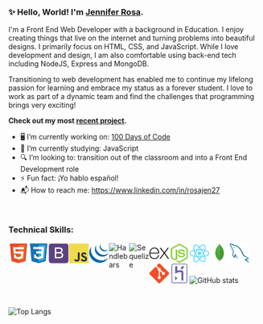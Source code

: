 ### ✨ Hello, World! I'm <a href="https://rosajen27.github.io">Jennifer Rosa</a>.

I'm a Front End Web Developer with a background in Education. I enjoy creating things that live on the internet and turning problems into beautiful designs. I primarily focus on HTML, CSS, and JavaScript. While I love development and design, I am also comfortable using back-end tech including NodeJS, Express and MongoDB.

Transitioning to web development has enabled me to continue my lifelong passion for learning and embrace my status as a forever student. I love to work as part of a dynamic team and find the challenges that programming brings very exciting!

<b>Check out my most <a href="https://github.com/rosajen27/bankist-ad">recent project</a>.</b>

- 🖥️ I’m currently working on: <a href="https://github.com/rosajen27/100-days-of-code/blob/master/log.md">100 Days of Code</a>
- 🌱 I’m currently studying: JavaScript
- 🔍 I’m looking to: transition out of the classroom and into a Front End Development role
- ⚡ Fun fact: ¡Yo hablo español!
- 📬 How to reach me: https://www.linkedin.com/in/rosajen27

<br>

### Technical Skills:
<img align="left" alt="HTML5" width="40px" src="https://github.com/devicons/devicon/blob/master/icons/html5/html5-original.svg">
<img align="left" alt="CSS3" width="40px" src="https://github.com/devicons/devicon/blob/master/icons/css3/css3-original.svg">
<img align="left" alt="Bootstrap" width="40px" src="https://github.com/devicons/devicon/blob/master/icons/bootstrap/bootstrap-plain.svg">
<img align="left" alt="JavaScript" width="40px" src="https://github.com/devicons/devicon/blob/master/icons/javascript/javascript-original.svg">
<img align="left" alt="JQuery" width="40px" src="https://github.com/devicons/devicon/blob/master/icons/jquery/jquery-original.svg">
<img align="left" alt="Handlebars" width="40px" src="https://www.vectorlogo.zone/logos/handlebarsjs/handlebarsjs-icon.svg">
<img align="left" alt="Sequelize" width="40px" src="https://www.vectorlogo.zone/logos/sequelizejs/sequelizejs-icon.svg">
<img align="left" alt="Express" width="40px" src="https://github.com/devicons/devicon/blob/master/icons/express/express-original.svg">
<img align="left" alt="Node" width="40px" src="https://github.com/devicons/devicon/blob/master/icons/nodejs/nodejs-original.svg">
<img align="left" alt="React" width="40px" src="https://github.com/devicons/devicon/blob/master/icons/react/react-original.svg">
<img align="left" alt="MongoDB" width="40px" src="https://github.com/devicons/devicon/blob/master/icons/mongodb/mongodb-original.svg">
<img align="left" alt="MySQL" width="40px" src="https://github.com/devicons/devicon/blob/master/icons/mysql/mysql-original.svg">
<img align="left" alt="Git" width="40px" src="https://github.com/devicons/devicon/blob/master/icons/git/git-original.svg">
<img align="left" alt="Heroku" width="40px" src="https://github.com/devicons/devicon/blob/master/icons/heroku/heroku-original.svg">

<br><br><br>

![GitHub stats](https://github-readme-stats.vercel.app/api?username=rosajen27)

<br>

![Top Langs](https://github-readme-stats.vercel.app/api/top-langs/?username=rosajen27&layout=compact)
